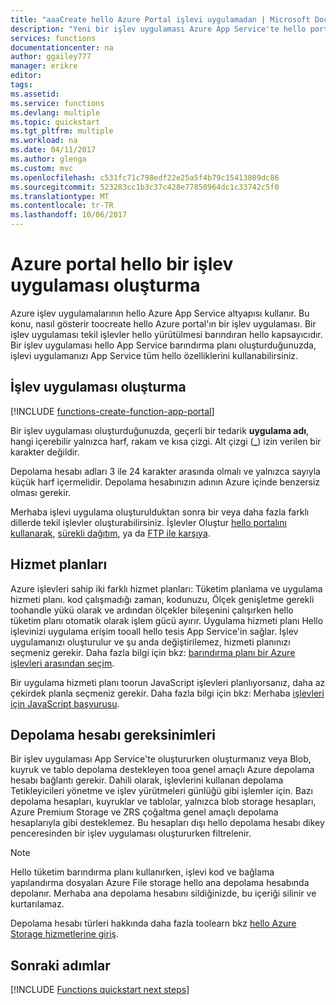 ```yaml
---
title: "aaaCreate hello Azure Portal işlevi uygulamadan | Microsoft Docs"
description: "Yeni bir işlev uygulaması Azure App Service'te hello portalından oluşturun."
services: functions
documentationcenter: na
author: ggailey777
manager: erikre
editor: 
tags: 
ms.assetid: 
ms.service: functions
ms.devlang: multiple
ms.topic: quickstart
ms.tgt_pltfrm: multiple
ms.workload: na
ms.date: 04/11/2017
ms.author: glenga
ms.custom: mvc
ms.openlocfilehash: c531fc71c798edf22e25a5f4b79c15413809dc86
ms.sourcegitcommit: 523283cc1b3c37c428e77850964dc1c33742c5f0
ms.translationtype: MT
ms.contentlocale: tr-TR
ms.lasthandoff: 10/06/2017
---
```

# <a name="create-a-function-app-from-hello-azure-portal"></a>Azure portal hello bir işlev uygulaması oluşturma

Azure işlev uygulamalarının hello Azure App Service altyapısı kullanır. Bu konu, nasıl gösterir toocreate hello Azure portal'ın bir işlev uygulaması. Bir işlev uygulaması tekil işlevler hello yürütülmesi barındıran hello kapsayıcıdır. Bir işlev uygulaması hello App Service barındırma planı oluşturduğunuzda, işlevi uygulamanızı App Service tüm hello özelliklerini kullanabilirsiniz.

## <a name="create-a-function-app"></a>İşlev uygulaması oluşturma

[!INCLUDE [functions-create-function-app-portal](../../includes/functions-create-function-app-portal.md)]

Bir işlev uygulaması oluşturduğunuzda, geçerli bir tedarik **uygulama adı**, hangi içerebilir yalnızca harf, rakam ve kısa çizgi. Alt çizgi (**_**) izin verilen bir karakter değildir.

Depolama hesabı adları 3 ile 24 karakter arasında olmalı ve yalnızca sayıyla küçük harf içermelidir. Depolama hesabınızın adının Azure içinde benzersiz olması gerekir. 

Merhaba işlevi uygulama oluşturulduktan sonra bir veya daha fazla farklı dillerde tekil işlevler oluşturabilirsiniz. İşlevler Oluştur [hello portalını kullanarak](functions-create-first-azure-function.md#create-function), [sürekli dağıtım](functions-continuous-deployment.md), ya da [FTP ile karşıya](https://github.com/projectkudu/kudu/wiki/Accessing-files-via-ftp).

## <a name="service-plans"></a>Hizmet planları

Azure işlevleri sahip iki farklı hizmet planları: Tüketim planlama ve uygulama hizmeti planı. kod çalışmadığı zaman, kodunuzu, Ölçek genişletme gerekli toohandle yükü olarak ve ardından ölçekler bileşenini çalışırken hello tüketim planı otomatik olarak işlem gücü ayırır. Uygulama hizmeti planı Hello işlevinizi uygulama erişim tooall hello tesis App Service'in sağlar. İşlev uygulamanızı oluşturulur ve şu anda değiştirilemez, hizmeti planınızı seçmeniz gerekir. Daha fazla bilgi için bkz: [barındırma planı bir Azure işlevleri arasından seçim](functions-scale.md).

Bir uygulama hizmeti planı toorun JavaScript işlevleri planlıyorsanız, daha az çekirdek planla seçmeniz gerekir. Daha fazla bilgi için bkz: Merhaba [işlevleri için JavaScript başvurusu](functions-reference-node.md#choose-single-core-app-service-plans).

<a name="storage-account-requirements"></a>

## <a name="storage-account-requirements"></a>Depolama hesabı gereksinimleri

Bir işlev uygulaması App Service'te oluştururken oluşturmanız veya Blob, kuyruk ve tablo depolama destekleyen tooa genel amaçlı Azure depolama hesabı bağlantı gerekir. Dahili olarak, işlevlerini kullanan depolama Tetikleyicileri yönetme ve işlev yürütmeleri günlüğü gibi işlemler için. Bazı depolama hesapları, kuyruklar ve tablolar, yalnızca blob storage hesapları, Azure Premium Storage ve ZRS çoğaltma genel amaçlı depolama hesaplarıyla gibi desteklemez. Bu hesapları dışı hello depolama hesabı dikey penceresinden bir işlev uygulaması oluştururken filtrelenir.

>[!NOTE]
>Hello tüketim barındırma planı kullanırken, işlevi kod ve bağlama yapılandırma dosyaları Azure File storage hello ana depolama hesabında depolanır. Merhaba ana depolama hesabını sildiğinizde, bu içeriği silinir ve kurtarılamaz.

Depolama hesabı türleri hakkında daha fazla toolearn bkz [hello Azure Storage hizmetlerine giriş](../storage/common/storage-introduction.md#introducing-the-azure-storage-services). 

## <a name="next-steps"></a>Sonraki adımlar

[!INCLUDE [Functions quickstart next steps](../../includes/functions-quickstart-next-steps.md)]



